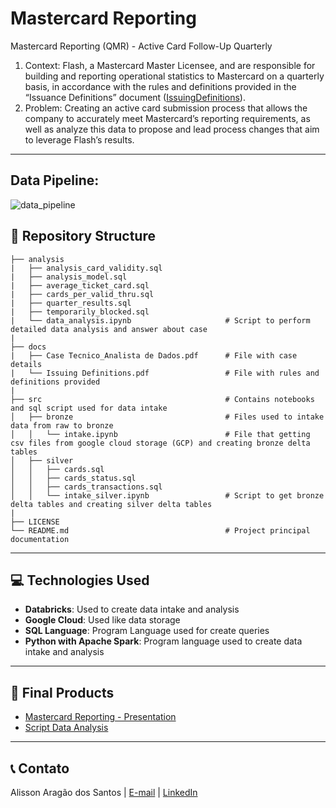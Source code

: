 # Mastercard Reporting
Mastercard Reporting (QMR) - Active Card Follow-Up Quarterly

1. Context: Flash, a Mastercard Master Licensee, and are responsible for building and reporting operational statistics to Mastercard on a quarterly basis, in accordance with the rules and definitions provided in the “Issuance Definitions” document ([IssuingDefinitions](https://github.com/alisson-as/mastercard-reporting/blob/3269eea938c3d5b2db47946054894d1b23f03d4a/docs/Issuing%20Definitions.pdf)).
2. Problem:
Creating an active card submission process that allows the company to accurately meet Mastercard’s reporting requirements, as well as analyze this data to propose and lead process changes that aim to leverage Flash’s results.

---

## Data Pipeline:
![data_pipeline](https://github.com/user-attachments/assets/7f27b186-5c3d-455c-bfef-fe6636c5c6c5)

## 📂 Repository Structure
```
├── analysis
|   ├── analysis_card_validity.sql             
|   ├── analysis_model.sql
|   ├── average_ticket_card.sql
|   ├── cards_per_valid_thru.sql              
|   ├── quarter_results.sql
|   ├── temporarily_blocked.sql
|   └── data_analysis.ipynb                     # Script to perform detailed data analysis and answer about case
|
├── docs
|   ├── Case Tecnico_Analista de Dados.pdf      # File with case details
|   └── Issuing Definitions.pdf                 # File with rules and definitions provided
|                                        
├── src                                         # Contains notebooks and sql script used for data intake
│   ├── bronze                                  # Files used to intake data from raw to bronze
│   │   └── intake.ipynb                        # File that getting csv files from google cloud storage (GCP) and creating bronze delta tables
│   ├── silver
│   │   ├── cards.sql
│   │   ├── cards_status.sql
│   │   ├── cards_transactions.sql
│   │   └── intake_silver.ipynb                 # Script to get bronze delta tables and creating silver delta tables
|
├── LICENSE
└── README.md                                   # Project principal documentation
```
---

## 💻 Technologies Used

- **Databricks**: Used to create data intake and analysis
- **Google Cloud**: Used like data storage
- **SQL Language**: Program Language used for create queries
- **Python with Apache Spark**: Program language used to create data intake and analysis
  
---

## 📜 Final Products

- [Mastercard Reporting - Presentation](https://docs.google.com/presentation/d/1wpbgeWIegw_WWHALlYMmZRo2W3hgboIm/edit?usp=sharing&ouid=108268082734461286547&rtpof=true&sd=true)
- [Script Data Analysis](https://drive.google.com/file/d/1mayohU9a3x_wZKacFr8lZDJUf4E7m1kn/view?usp=sharing)
  
---

## 📞 Contato

Alisson Aragão dos Santos | [E-mail](alissonaragao1@gmail.com) | [LinkedIn](https://www.linkedin.com/in/alisson-arag%C3%A3o-dos-santos-459297120/)</a>
